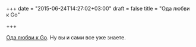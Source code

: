 +++
date = "2015-06-24T14:27:02+03:00"
draft = false
title = "Ода любви к Go"

+++

<p><a href="https://medium.com/freeformz/why-i-like-go-1b10857f6728">Ода любви к Go</a>. Ну вы и сами все уже знаете.</p>

